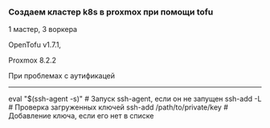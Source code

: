 
### Создаем кластер k8s в proxmox при помощи tofu
1 мастер, 3 воркера

OpenTofu v1.7.1,

Proxmox 8.2.2


При проблемах с аутификацей
***
eval "$(ssh-agent -s)"  # Запуск ssh-agent, если он не запущен
ssh-add -L  # Проверка загруженных ключей
ssh-add /path/to/private/key  # Добавление ключа, если его нет в списке